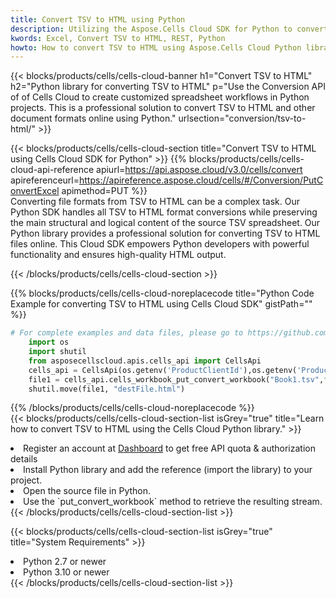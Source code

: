 ```yaml
---
title: Convert TSV to HTML using Python 
description: Utilizing the Aspose.Cells Cloud SDK for Python to convert a TSV format file to a HTML format file. 
kwords: Excel, Convert TSV to HTML, REST, Python
howto: How to convert TSV to HTML using Aspose.Cells Cloud Python library.
---
```



{{< blocks/products/cells/cells-cloud-banner h1="Convert TSV to HTML" h2="Python library for converting TSV to HTML" p="Use the Conversion API of of Cells Cloud to create customized spreadsheet workflows in Python projects. This is a professional solution to convert TSV to HTML and other document formats online using Python." urlsection="conversion/tsv-to-html/" >}}

{{< blocks/products/cells/cells-cloud-section  title="Convert TSV to HTML using Cells Cloud SDK for Python" >}}
{{% blocks/products/cells/cells-cloud-api-reference  apiurl=https://api.aspose.cloud/v3.0/cells/convert  apireferenceurl=https://apireference.aspose.cloud/cells/#/Conversion/PutConvertExcel  apimethod=PUT %}}
<br/>
Converting file formats from TSV to HTML can be a complex task. Our Python SDK handles all TSV to HTML format conversions while preserving the main structural and logical content of the source TSV spreadsheet. Our Python library provides a professional solution for converting TSV to HTML files online. This Cloud SDK empowers Python developers with powerful functionality and ensures high-quality HTML output.

{{< /blocks/products/cells/cells-cloud-section >}}

{{% blocks/products/cells/cells-cloud-noreplacecode title="Python Code Example for converting TSV to HTML using Cells Cloud SDK" gistPath="" %}}
 
```python
# For complete examples and data files, please go to https://github.com/aspose-cells-cloud/aspose-cells-cloud-python/
    import os
    import shutil
    from asposecellscloud.apis.cells_api import CellsApi
    cells_api = CellsApi(os.getenv('ProductClientId'),os.getenv('ProductClientSecret'))
    file1 = cells_api.cells_workbook_put_convert_workbook("Book1.tsv",format="html")
    shutil.move(file1, "destFile.html")     
```
 
{{% /blocks/products/cells/cells-cloud-noreplacecode  %}}
<br/>
{{< blocks/products/cells/cells-cloud-section-list isGrey="true"  title="Learn how to convert TSV to HTML using the Cells Cloud Python library." >}}
<li>Register an account at <a href="https://dashboard.aspose.cloud/">Dashboard</a> to get free API quota & authorization details</li>
<li>Install Python library and add the reference (import the library) to your project.</li>
<li>Open the source file in Python.</li>
<li>Use the `put_convert_workbook` method to retrieve the resulting stream.</li>
{{< /blocks/products/cells/cells-cloud-section-list >}}

{{< blocks/products/cells/cells-cloud-section-list isGrey="true"  title="System Requirements" >}}
<li>Python 2.7 or newer</li>
<li>Python 3.10 or newer</li>
{{< /blocks/products/cells/cells-cloud-section-list >}}
